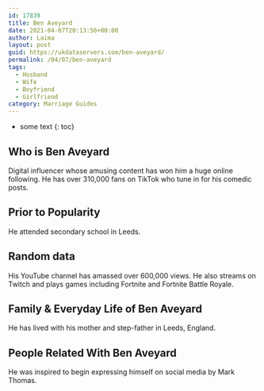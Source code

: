 ```yaml
---
id: 17839
title: Ben Aveyard
date: 2021-04-07T20:13:56+00:00
author: Laima
layout: post
guid: https://ukdataservers.com/ben-aveyard/
permalink: /04/07/ben-aveyard
tags:
  - Husband
  - Wife
  - Boyfriend
  - Girlfriend
category: Marriage Guides
---
```


* some text
{: toc}


## Who is Ben Aveyard
                  
                  
                  
Digital influencer whose amusing content has won him a huge online following. He has over 310,000 fans on TikTok who tune in for his comedic posts. 
                  
              
            
              
            
                
                
                
## Prior to Popularity
                  
                  
                  
He attended secondary school in Leeds. 
                  
              
            
              
            
                
                
                
## Random data
                  
                  
                  
His YouTube channel has amassed over 600,000 views. He also streams on Twitch and plays games including Fortnite and Fortnite Battle Royale. 
                  
              
            
              
            
                
                
                
## Family & Everyday Life of Ben Aveyard
                  
                  
                  
He has lived with his mother and step-father in Leeds, England. 
                  
              
            
              
            
                
                
                
## People Related With Ben Aveyard
                  
                  
                  
He was inspired to begin expressing himself on social media by Mark Thomas. 
                  
              
            
              
            
                
              
            
              
              
            
            
              
            
          
          
          